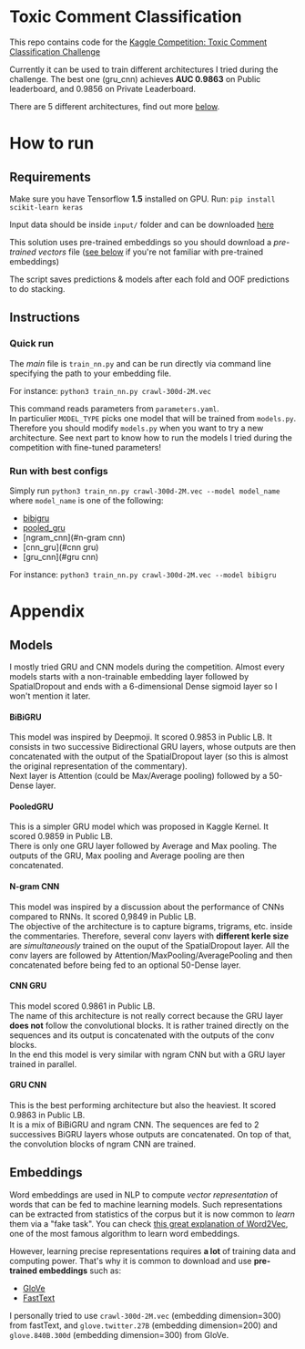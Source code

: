 # Toxic Comment Classification  

This repo contains code for the [Kaggle Competition: Toxic Comment Classification Challenge](https://www.kaggle.com/c/jigsaw-toxic-comment-classification-challenge)  

Currently it can be used to train different architectures I tried during the challenge. The best one (gru_cnn) achieves **AUC 0.9863** on Public leaderboard, and 0.9856 on Private Leaderboard.  

There are 5 different architectures, find out more [below](#models).  

# How to run  
## Requirements
Make sure you have Tensorflow **1.5** installed on GPU.
Run: `pip install scikit-learn keras`

Input data should be inside `input/` folder and can be downloaded [here](https://www.kaggle.com/c/jigsaw-toxic-comment-classification-challenge/data)  

This solution uses pre-trained embeddings so you should download a *pre-trained vectors* file ([see below](#embeddings) if you're not familiar with pre-trained embeddings)    

The script saves predictions & models after each fold and OOF predictions to do stacking.  

## Instructions  
### Quick run   

The *main* file is `train_nn.py` and can be run directly via command line specifying the path to your embedding file.  

For instance: `python3 train_nn.py crawl-300d-2M.vec`  

This command reads parameters from `parameters.yaml`.  
In particulier `MODEL_TYPE` picks one model that will be trained from `models.py`. Therefore you should modify `models.py` when you want to try a new architecture.
See next part to know how to run the models I tried during the competition with fine-tuned parameters!   

### Run with best configs  

Simply run `python3 train_nn.py crawl-300d-2M.vec --model model_name` where `model_name` is one of the following:  
- [bibigru](#bibigru)  
- [pooled_gru](#pooledgru)  
- [ngram_cnn](#n-gram cnn)  
- [cnn_gru](#cnn gru)  
- [gru_cnn](#gru cnn)  

For instance: `python3 train_nn.py crawl-300d-2M.vec --model bibigru`

# Appendix
## Models  

I mostly tried GRU and CNN models during the competition. Almost every models starts with a non-trainable embedding layer followed by SpatialDropout and ends with a 6-dimensional Dense sigmoid layer so I won't mention it later.  

#### BiBiGRU
This model was inspired by Deepmoji. It scored 0.9853 in Public LB.
It consists in two successive Bidirectional GRU layers, whose outputs are then concatenated with the output of the SpatialDropout layer (so this is almost the original representation of the commentary).  
Next layer is Attention (could be Max/Average pooling) followed by a 50-Dense layer.  

#### PooledGRU  
This is a simpler GRU model which was proposed in Kaggle Kernel. It scored 0.9859 in Public LB.  
There is only one GRU layer followed by Average and Max pooling. The outputs of the GRU, Max pooling and Average pooling are then concatenated.  

#### N-gram CNN
This model was inspired by a discussion about the performance of CNNs compared to RNNs. It scored 0,9849 in Public LB.  
The objective of the architecture is to capture bigrams, trigrams, etc. inside the commentaries. Therefore, several conv layers with **different kerle size** are *simultaneously* trained on the ouput of the SpatialDropout layer. All the conv layers are followed by Attention/MaxPooling/AveragePooling and then concatenated before being fed to an optional 50-Dense layer.  

#### CNN GRU  
This model scored 0.9861 in Public LB.  
The name of this architecture is not really correct because the GRU layer **does not** follow the convolutional blocks. It is rather trained directly on the sequences and its output is concatenated with the outputs of the conv blocks.  
In the end this model is very similar with ngram CNN but with a GRU layer trained in parallel.  

#### GRU CNN
This is the best performing architecture but also the heaviest. It scored 0.9863 in Public LB.  
It is a mix of BiBiGRU and ngram CNN. The sequences are fed to 2 successives BiGRU layers whose outputs are concatenated. On top of that, the convolution blocks of ngram CNN are trained.  

## Embeddings  

Word embeddings are used in NLP to compute *vector representation* of words that can be fed to machine learning models. Such representations can be extracted from statistics of the corpus but it is now common to *learn* them via a "fake task". You can check [this great explanation of Word2Vec](http://mccormickml.com/2016/04/19/word2vec-tutorial-the-skip-gram-model/), one of the most famous algorithm to learn word embeddings.  

However, learning precise representations requires **a lot** of training data and computing power. That's why it is common to download and use **pre-trained embeddings** such as:
- [GloVe](https://nlp.stanford.edu/projects/glove/)  
- [FastText](https://fasttext.cc/docs/en/english-vectors.html)  

I personally tried to use `crawl-300d-2M.vec` (embedding dimension=300) from fastText, and `glove.twitter.27B` (embedding dimension=200) and `glove.840B.300d` (embedding dimension=300) from GloVe.
